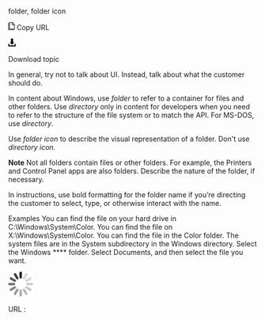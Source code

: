﻿# 

folder, folder icon

![Copy URL](media/folder-folder-icon/Copy.png)
Copy URL

![Download](media/folder-folder-icon/Download.png)

Download topic

In general, try not to talk about UI. Instead, talk about what the customer should do. 

In content about Windows, use *folder* to refer to a container for files and other folders. Use *directory* only in content for developers when you need to refer to the structure of the file system or to match the API. For MS-DOS, use *directory*. 

Use *folder icon* to describe the visual representation of a folder. Don't use *directory icon.*

**Note** Not
all folders contain files or other folders. For example, the
Printers and Control Panel apps are also folders. Describe the
nature of the folder, if necessary.

In instructions, use bold formatting for the folder name if you’re directing the customer to select, type, or otherwise interact with the name.

Examples
You can find the file on your hard drive in C:\\Windows\\System\\Color. 
You can find the file on X:\\Windows\\System\\Color. 
You can find the file in the Color folder. 
The system files are in the System subdirectory in the Windows directory. 
Select the Windows **** folder.
Select Documents, and then select the file you want.

![In progress](media/folder-folder-icon/activity-large.gif)

URL :
